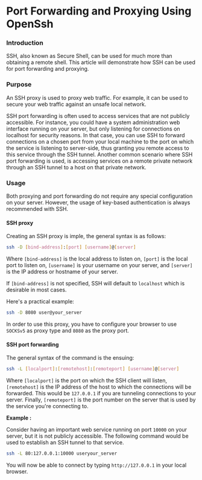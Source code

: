 # Port Forwarding and Proxying Using OpenSsh

### Introduction <a href="#introduction" id="introduction"></a>

SSH, also known as Secure Shell, can be used for much more than obtaining a remote shell. This article will demonstrate how SSH can be used for port forwarding and proxying.

### Purpose <a href="#purpose" id="purpose"></a>

An SSH proxy is used to proxy web traffic. For example, it can be used to secure your web traffic against an unsafe local network.

SSH port forwarding is often used to access services that are not publicly accessible. For instance, you could have a system administration web interface running on your server, but only listening for connections on localhost for security reasons. In that case, you can use SSH to forward connections on a chosen port from your local machine to the port on which the service is listening to server-side, thus granting you remote access to this service through the SSH tunnel. Another common scenario where SSH port forwarding is used, is accessing services on a remote private network through an SSH tunnel to a host on that private network.

### Usage <a href="#usage" id="usage"></a>

Both proxying and port forwarding do not require any special configuration on your server. However, the usage of key-based authentication is always recommended with SSH.&#x20;

#### SSH proxy

Creating an SSH proxy is imple, the general syntax is as follows:

```bash
ssh -D [bind-address]:[port] [username]@[server]
```

Where `[bind-address]` is the local address to listen on, `[port]` is the local port to listen on, `[username]` is your username on your server, and `[server]` is the IP address or hostname of your server.

If `[bind-address]` is not specified, SSH will default to `localhost` which is desirable in most cases.

Here's a practical example:

```bash
ssh -D 8080 user@your_server
```

In order to use this proxy, you have to configure your browser to use `SOCKSv5` as proxy type and `8080` as the proxy port.

#### SSH port forwarding

The general syntax of the command is the ensuing:

```bash
ssh -L [localport]:[remotehost]:[remoteport] [username]@[server]
```

Where `[localport]` is the port on which the SSH client will listen, `[remotehost]` is the IP address of the host to which the connections will be forwarded. This would be `127.0.0.1` if you are tunneling connections to your server. Finally, `[remoteport]` is the port number on the server that is used by the service you're connecting to.

**Example :**

Consider having an important web service running on port `10000` on your server, but it is not publicly accessible. The following command would be used to establish an SSH tunnel to that service.

```bash
ssh -L 80:127.0.0.1:10000 useryour_server
```

You will now be able to connect by typing `http://127.0.0.1` in your local browser.
